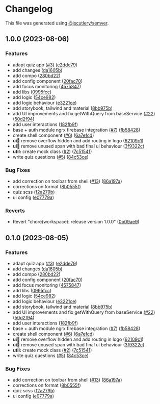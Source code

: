 # Changelog

This file was generated using [@jscutlery/semver](https://github.com/jscutlery/semver).

## 1.0.0 (2023-08-06)


### Features

* adapt quiz app ([#3](https://github.com/rime-dev/ngx-rime/issues/3)) ([e2dde79](https://github.com/rime-dev/ngx-rime/commit/e2dde7968323fe8c958a985035d76eeae14f594d))
* add changes ([da1605b](https://github.com/rime-dev/ngx-rime/commit/da1605b36bf3b045d8298af3b8b47181bbb3c27d))
* add compo ([280bd22](https://github.com/rime-dev/ngx-rime/commit/280bd22723b1a76f86ceb9c03505f40dcb0e4060))
* add config component ([20fac70](https://github.com/rime-dev/ngx-rime/commit/20fac706da1a949d9e7eaf3c753cfdd47db18ed0))
* add focus monitoring ([4575847](https://github.com/rime-dev/ngx-rime/commit/457584798dee61eb1510b951957f312313fdaa2e))
* add libs ([0995fcc](https://github.com/rime-dev/ngx-rime/commit/0995fccccfac2177f84dbdcc7ba858aa79265f62))
* add logic ([54ce982](https://github.com/rime-dev/ngx-rime/commit/54ce982795812793f91609f8fa200bbb558b898f))
* add logic behaviour ([e3221ce](https://github.com/rime-dev/ngx-rime/commit/e3221ce25d499d5affe75aadada2c5cd8eb88975))
* add storybook, tailwind and material ([8bb975b](https://github.com/rime-dev/ngx-rime/commit/8bb975bb4871312f99ebf5fa93096a2c0847a383))
* add UI improvements and fix getWithQuery from baseService ([#22](https://github.com/rime-dev/ngx-rime/issues/22)) ([50d2f94](https://github.com/rime-dev/ngx-rime/commit/50d2f94170734a8b51ae2c776fde2110076248d2))
* add user interactions ([182fb9f](https://github.com/rime-dev/ngx-rime/commit/182fb9f463207ce3835df67f7021ab776f7742b9))
* base + auth module ngrx firebase integration ([#7](https://github.com/rime-dev/ngx-rime/issues/7)) ([fb58428](https://github.com/rime-dev/ngx-rime/commit/fb58428a9daf0baa02f496174107031d12233721))
* create shell component ([#6](https://github.com/rime-dev/ngx-rime/issues/6)) ([6a7efcd](https://github.com/rime-dev/ngx-rime/commit/6a7efcd86ba745898c9a41b0a3a102b70b783a4e))
* **ui:shell:** remove overflow hidden and add routing in logo ([62109c1](https://github.com/rime-dev/ngx-rime/commit/62109c11e2c783b174b7afc64d86c10088fb60da))
* **ui:shell:** remove unused span with bad final ui behaviour ([3f9322c](https://github.com/rime-dev/ngx-rime/commit/3f9322c07ca4c24afcc63af0a4433c628499085e))
* **util:** create mock class ([#2](https://github.com/rime-dev/ngx-rime/issues/2)) ([7c51541](https://github.com/rime-dev/ngx-rime/commit/7c515414d7c09fd6d6076d867cef7616b3f60b5c))
* write quiz questions ([#5](https://github.com/rime-dev/ngx-rime/issues/5)) ([84c53ce](https://github.com/rime-dev/ngx-rime/commit/84c53cead980aec8e8c8c3381dc3583b3034ad50))


### Bug Fixes

* add correction on toolbar from shell ([#13](https://github.com/rime-dev/ngx-rime/issues/13)) ([86a197a](https://github.com/rime-dev/ngx-rime/commit/86a197a1fb3bce5f82c72887dc42a1332cec5170))
* corrections on format ([8b0555f](https://github.com/rime-dev/ngx-rime/commit/8b0555f6fe8d82b0a2aac11ecebe680520b84ef6))
* quiz scss ([f2a279b](https://github.com/rime-dev/ngx-rime/commit/f2a279bf26f6e8f6e7519b065b60d614a0294d43))
* ui config ([e07779a](https://github.com/rime-dev/ngx-rime/commit/e07779a3958027b3abe8dcbe1cedce7d973cb0ca))


### Reverts

* Revert "chore(workspace): release version 1.0.0" ([0b09ae9](https://github.com/rime-dev/ngx-rime/commit/0b09ae9617224ab5e9a1991b3cf737d529acde6b))

## 0.1.0 (2023-08-05)


### Features

* adapt quiz app ([#3](https://github.com/rime-dev/ngx-rime/issues/3)) ([e2dde79](https://github.com/rime-dev/ngx-rime/commit/e2dde7968323fe8c958a985035d76eeae14f594d))
* add changes ([da1605b](https://github.com/rime-dev/ngx-rime/commit/da1605b36bf3b045d8298af3b8b47181bbb3c27d))
* add compo ([280bd22](https://github.com/rime-dev/ngx-rime/commit/280bd22723b1a76f86ceb9c03505f40dcb0e4060))
* add config component ([20fac70](https://github.com/rime-dev/ngx-rime/commit/20fac706da1a949d9e7eaf3c753cfdd47db18ed0))
* add focus monitoring ([4575847](https://github.com/rime-dev/ngx-rime/commit/457584798dee61eb1510b951957f312313fdaa2e))
* add libs ([0995fcc](https://github.com/rime-dev/ngx-rime/commit/0995fccccfac2177f84dbdcc7ba858aa79265f62))
* add logic ([54ce982](https://github.com/rime-dev/ngx-rime/commit/54ce982795812793f91609f8fa200bbb558b898f))
* add logic behaviour ([e3221ce](https://github.com/rime-dev/ngx-rime/commit/e3221ce25d499d5affe75aadada2c5cd8eb88975))
* add storybook, tailwind and material ([8bb975b](https://github.com/rime-dev/ngx-rime/commit/8bb975bb4871312f99ebf5fa93096a2c0847a383))
* add UI improvements and fix getWithQuery from baseService ([#22](https://github.com/rime-dev/ngx-rime/issues/22)) ([50d2f94](https://github.com/rime-dev/ngx-rime/commit/50d2f94170734a8b51ae2c776fde2110076248d2))
* add user interactions ([182fb9f](https://github.com/rime-dev/ngx-rime/commit/182fb9f463207ce3835df67f7021ab776f7742b9))
* base + auth module ngrx firebase integration ([#7](https://github.com/rime-dev/ngx-rime/issues/7)) ([fb58428](https://github.com/rime-dev/ngx-rime/commit/fb58428a9daf0baa02f496174107031d12233721))
* create shell component ([#6](https://github.com/rime-dev/ngx-rime/issues/6)) ([6a7efcd](https://github.com/rime-dev/ngx-rime/commit/6a7efcd86ba745898c9a41b0a3a102b70b783a4e))
* **ui:shell:** remove overflow hidden and add routing in logo ([62109c1](https://github.com/rime-dev/ngx-rime/commit/62109c11e2c783b174b7afc64d86c10088fb60da))
* **ui:shell:** remove unused span with bad final ui behaviour ([3f9322c](https://github.com/rime-dev/ngx-rime/commit/3f9322c07ca4c24afcc63af0a4433c628499085e))
* **util:** create mock class ([#2](https://github.com/rime-dev/ngx-rime/issues/2)) ([7c51541](https://github.com/rime-dev/ngx-rime/commit/7c515414d7c09fd6d6076d867cef7616b3f60b5c))
* write quiz questions ([#5](https://github.com/rime-dev/ngx-rime/issues/5)) ([84c53ce](https://github.com/rime-dev/ngx-rime/commit/84c53cead980aec8e8c8c3381dc3583b3034ad50))


### Bug Fixes

* add correction on toolbar from shell ([#13](https://github.com/rime-dev/ngx-rime/issues/13)) ([86a197a](https://github.com/rime-dev/ngx-rime/commit/86a197a1fb3bce5f82c72887dc42a1332cec5170))
* corrections on format ([8b0555f](https://github.com/rime-dev/ngx-rime/commit/8b0555f6fe8d82b0a2aac11ecebe680520b84ef6))
* quiz scss ([f2a279b](https://github.com/rime-dev/ngx-rime/commit/f2a279bf26f6e8f6e7519b065b60d614a0294d43))
* ui config ([e07779a](https://github.com/rime-dev/ngx-rime/commit/e07779a3958027b3abe8dcbe1cedce7d973cb0ca))
